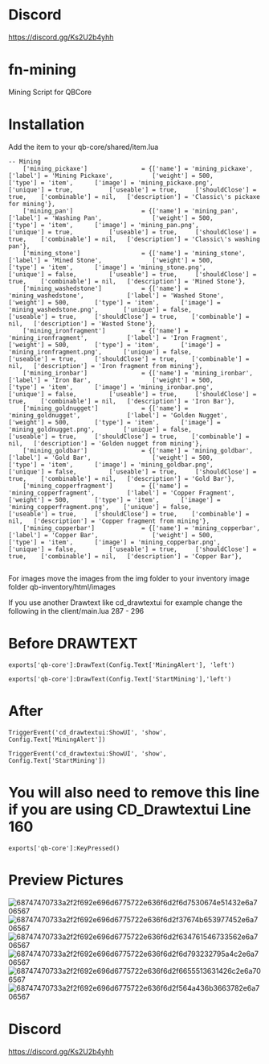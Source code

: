 # Discord
https://discord.gg/Ks2U2b4yhh

# fn-mining
Mining Script for QBCore

# Installation
Add the item to your qb-core/shared/item.lua

<pre class="notranslate"><code>-- Mining
	['mining_pickaxe'] 			     = {['name'] = 'mining_pickaxe', 				['label'] = 'Mining Pickaxe', 			['weight'] = 500, 		['type'] = 'item', 		['image'] = 'mining_pickaxe.png', 			['unique'] = true, 			['useable'] = true, 	['shouldClose'] = true,	   ['combinable'] = nil,   ['description'] = 'Classic\'s pickaxe for mining'},
	['mining_pan'] 			    	 = {['name'] = 'mining_pan', 					['label'] = 'Washing Pan', 				['weight'] = 500, 		['type'] = 'item', 		['image'] = 'mining_pan.png', 				['unique'] = true, 			['useable'] = true, 	['shouldClose'] = true,	   ['combinable'] = nil,   ['description'] = 'Classic\'s washing pan'},
	['mining_stone'] 			     = {['name'] = 'mining_stone', 					['label'] = 'Mined Stone', 				['weight'] = 500, 		['type'] = 'item', 		['image'] = 'mining_stone.png', 			['unique'] = false, 		['useable'] = true, 	['shouldClose'] = true,	   ['combinable'] = nil,   ['description'] = 'Mined Stone'},
	['mining_washedstone'] 			 = {['name'] = 'mining_washedstone', 			['label'] = 'Washed Stone', 			['weight'] = 500, 		['type'] = 'item', 		['image'] = 'mining_washedstone.png', 		['unique'] = false, 		['useable'] = true, 	['shouldClose'] = true,	   ['combinable'] = nil,   ['description'] = 'Wasted Stone'},
	['mining_ironfragment'] 		 = {['name'] = 'mining_ironfragment', 			['label'] = 'Iron Fragment', 			['weight'] = 500, 		['type'] = 'item', 		['image'] = 'mining_ironfragment.png', 		['unique'] = false, 		['useable'] = true, 	['shouldClose'] = true,	   ['combinable'] = nil,   ['description'] = 'Iron fragment from mining'},
	['mining_ironbar'] 				 = {['name'] = 'mining_ironbar', 				['label'] = 'Iron Bar', 				['weight'] = 500, 		['type'] = 'item', 		['image'] = 'mining_ironbar.png', 			['unique'] = false, 		['useable'] = true, 	['shouldClose'] = true,	   ['combinable'] = nil,   ['description'] = 'Iron Bar'},
	['mining_goldnugget'] 			 = {['name'] = 'mining_goldnugget', 			['label'] = 'Golden Nugget', 			['weight'] = 500, 		['type'] = 'item', 		['image'] = 'mining_goldnugget.png', 		['unique'] = false, 		['useable'] = true, 	['shouldClose'] = true,	   ['combinable'] = nil,   ['description'] = 'Golden nugget from mining'},
	['mining_goldbar'] 				 = {['name'] = 'mining_goldbar', 				['label'] = 'Gold Bar', 				['weight'] = 500, 		['type'] = 'item', 		['image'] = 'mining_goldbar.png', 			['unique'] = false, 		['useable'] = true, 	['shouldClose'] = true,	   ['combinable'] = nil,   ['description'] = 'Gold Bar'},
	['mining_copperfragment'] 		 = {['name'] = 'mining_copperfragment', 		['label'] = 'Copper Fragment', 			['weight'] = 500, 		['type'] = 'item', 		['image'] = 'mining_copperfragment.png', 	['unique'] = false, 		['useable'] = true, 	['shouldClose'] = true,	   ['combinable'] = nil,   ['description'] = 'Copper fragment from mining'},
	['mining_copperbar'] 			 = {['name'] = 'mining_copperbar', 				['label'] = 'Copper Bar', 				['weight'] = 500, 		['type'] = 'item', 		['image'] = 'mining_copperbar.png', 		['unique'] = false, 		['useable'] = true, 	['shouldClose'] = true,	   ['combinable'] = nil,   ['description'] = 'Copper Bar'},

</code></pre>

For images move the images from the img folder to your inventory image folder qb-inventory/html/images

If you use another Drawtext like cd_drawtextui for example change the following in the client/main.lua 287 - 296

# Before DRAWTEXT

<pre class="notranslate"><code>exports['qb-core']:DrawText(Config.Text['MiningAlert'], 'left')

exports['qb-core']:DrawText(Config.Text['StartMining'],'left')
</code></pre>

# After

<pre class="notranslate"><code>TriggerEvent('cd_drawtextui:ShowUI', 'show', Config.Text['MiningAlert'])
		
TriggerEvent('cd_drawtextui:ShowUI', 'show', Config.Text['StartMining'])
</code></pre>

# You will also need to remove this line if you are using CD_Drawtextui Line 160

<pre class="notranslate"><code>exports['qb-core']:KeyPressed()
</code></pre>

# Preview Pictures

![68747470733a2f2f692e696d6775722e636f6d2f6d7530674e51432e6a706567](https://user-images.githubusercontent.com/103960355/176457374-0973c398-e127-45a9-9985-0ec204ccc724.jpg)
![68747470733a2f2f692e696d6775722e636f6d2f37674b653977452e6a706567](https://user-images.githubusercontent.com/103960355/176457431-a0f06a7b-80ba-4c72-ba3a-f4ab866261d1.jpg)
![68747470733a2f2f692e696d6775722e636f6d2f634761546733562e6a706567](https://user-images.githubusercontent.com/103960355/176457443-a6009514-cbbb-4410-a5dd-4ec6e707839b.jpg)
![68747470733a2f2f692e696d6775722e636f6d2f6d793232795a4c2e6a706567](https://user-images.githubusercontent.com/103960355/176457456-e6e8b9fb-cbd7-49fc-ab32-e8ee114e215d.jpg)
![68747470733a2f2f692e696d6775722e636f6d2f6655513631426c2e6a706567](https://user-images.githubusercontent.com/103960355/176457468-0135c3c1-8468-4351-a42d-6bd6a55e43e8.jpg)
![68747470733a2f2f692e696d6775722e636f6d2f564a436b3663782e6a706567](https://user-images.githubusercontent.com/103960355/176457480-b922baa0-56a0-46f1-a3e9-f3ec5b23de06.jpg)

# Discord
https://discord.gg/Ks2U2b4yhh



